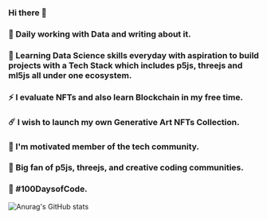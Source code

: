 ### Hi there 👋
### 🥷 Daily working with Data and writing about it.
### 🌱 Learning Data Science skills everyday with aspiration to build projects with a Tech Stack which includes p5js, threejs and ml5js all under one ecosystem.
### ⚡ I evaluate NFTs and also learn Blockchain in my free time. 
### ☄️ I wish to launch my own Generative Art NFTs Collection. 
### 🤖 I'm motivated member of the tech community. 
### 🤩 Big fan of p5js, threejs, and creative coding communities. 
### 🎯 #100DaysofCode.
![Anurag's GitHub stats](https://github-readme-stats.vercel.app/api?username=sudhanshumukherjeexx&show_icons=true&theme=radical)
<!--
**sudhanshumukherjeexx/sudhanshumukherjeexx** is a ✨ _special_ ✨ repository because its `README.md` (this file) appears on your GitHub profile.
Here are some ideas to get you started:

- 🔭 I’m currently working on ...
- 🌱 I’m currently learning ...
- 👯 I’m looking to collaborate on ...
- 🤔 I’m looking for help with ...
- 💬 Ask me about ...
- 📫 How to reach me: ...
- 😄 Pronouns: ...
- ⚡ Fun fact: ...
-->

